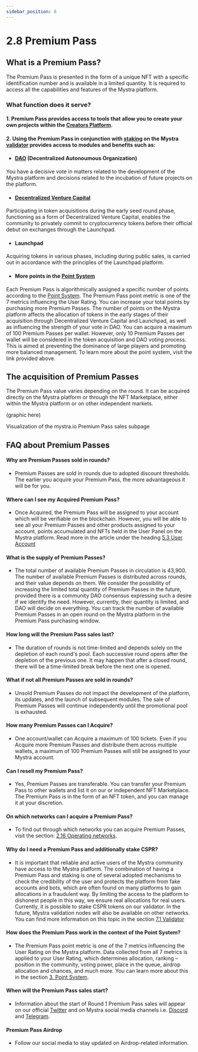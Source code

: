 ```yaml
---
sidebar_position: 8
---
```


# 2.8 Premium Pass

## What is a Premium Pass?

The Premium Pass is presented in the form of a unique NFT with a specific identification number and is available in a limited quantity. It is required to access all the capabilities and features of the Mystra platform.

### What function does it serve?

#### 1. Premium Pass provides access to tools that allow you to create your own projects within the <a href="https://docs.mystra.io/docs/PRODUCTS%20AND%20SERVICES/2.1%20Creators%20platform">Creators Platform</a>.


#### 2. Using the Premium Pass in conjunction with <a href="https://docs.mystra.io/docs/PRODUCTS%20AND%20SERVICES/2.9-staking">staking</a> on the Mystra <a href="https://docs.mystra.io/docs/validator/7.1-Validator-features">validator</a> provides access to modules and benefits such as:

- #### <a href="https://docs.mystra.io/docs/PRODUCTS%20AND%20SERVICES/2.2%20DAO">DAO</a> (Decentralized Autonoumous Organization)

You have a decisive vote in matters related to the development of the Mystra platform and decisions related to the incubation of future projects on the platform.

- #### <a href="https://docs.mystra.io/docs/PRODUCTS%20AND%20SERVICES/2.3%20Venture%20Capital">Decentralized Venture Capital</a>
Participating in token acquisitions during the early seed round phase, functioning as a form of Decentralized Venture Capital, enables the community to privately commit to cryptocurrency tokens before their official debut on exchanges through the Launchpad.

- #### Launchpad
Acquiring tokens in various phases, including during public sales, is carried out in accordance with the principles of the Launchpad platform.

- #### More points in the <a href="https://docs.mystra.io/docs/point-system/3.1-Description">Point System</a>
Each Premium Pass is algorithmically assigned a specific number of points according to the <a href="https://docs.mystra.io/docs/point-system/3.1-Description">Point System</a>. The Premium Pass point metric is one of the 7 metrics influencing the User Rating. You can increase your total points by purchasing more Premium Passes. The number of points on the Mystra platform affects the allocation of tokens in the early stages of their acquisition through Decentralized Venture Capital and Launchpad, as well as influencing the strength of your vote in DAO. You can acquire a maximum of 100 Premium Passes per wallet. However, only 10 Premium Passes per wallet will be considered in the token acquisition and DAO voting process. This is aimed at preventing the dominance of large players and promoting more balanced management. To learn more about the point system, visit the link provided above.


## The acquisition of Premium Passes

The Premium Pass value varies depending on the round. It can be acquired directly on the Mystra platform or through the NFT Marketplace, either within the Mystra platform or on other independent markets.

(graphic here)

Visualization of the mystra.io Premium Pass sales subpage

## FAQ about Premium Passes


#### Why are Premium Passes sold in rounds?

- Premium Passes are sold in rounds due to adopted discount thresholds. The earlier you acquire your Premium Pass, the more advantageous it will be for you.

#### Where can I see my Acquired Premium Pass?

- Once Acquired, the Premium Pass will be assigned to your account which will be verifiable on the blockchain. However, you will be able to see all your Premium Passes and other products assigned to your account, points accumulated and NFTs held in the User Panel on the Mystra platform. Read more in the article under the heading <a href="https://docs.mystra.io/docs/PLATFORM/5.3-User-account">5.3 User Account</a>

#### What is the supply of Premium Passes?

- The total number of available Premium Passes in circulation is 43,900. The number of available Premium Passes is distributed across rounds, and their value depends on them. We consider the possibility of increasing the limited total quantity of Premium Passes in the future, provided there is a community DAO consensus expressing such a desire if we identify the need. However, currently, their quantity is limited, and DAO will decide on everything. You can track the number of available Premium Passes in an open round on the Mystra platform in the Premium Pass purchasing window.

#### How long will the Premium Pass sales last?

- The duration of rounds is not time-limited and depends solely on the depletion of each round's pool. Each successive round opens after the depletion of the previous one. It may happen that after a closed round, there will be a time-limited break before the next one is opened.


#### What if not all Premium Passes are sold in rounds?

- Unsold Premium Passes do not impact the development of the platform, its updates, and the launch of subsequent modules. The sale of Premium Passes will continue independently until the promotional pool is exhausted.

#### How many Premium Passes can I Acquire?

- One account/wallet can Acquire a maximum of 100 tickets. Even if you Acquire more Premium Passes and distribute them across multiple wallets, a maximum of 100 Premium Passes will still be assigned to your Mystra account.

#### Can I resell my Premium Pass?

- Yes, Premium Passes are transferable. You can transfer your Premium Pass to other wallets and list it on our or independent NFT Marketplace. The Premium Pass is in the form of an NFT token, and you can manage it at your discretion.

#### On which networks can I acquire a Premium Pass?

- To find out through which networks you can acquire Premium Passes, visit the section: <a href="https://docs.mystra.io/docs/PRODUCTS%20AND%20SERVICES/2.11-networks-and-payments">2.16 Operating networks</a>.

#### Why do I need a Premium Pass and additionally stake CSPR?

- It is important that reliable and active users of the Mystra community have access to the Mystra platform. The combination of having a Premium Pass and staking is one of several adopted mechanisms to check the credibility of the user and protects the platform from fake accounts and bots, which are often found on many platforms to gain allocations in a fraudulent way. By limiting the access to the platform to dishonest people in this way, we ensure real allocations for real users. Currently, it is possible to stake CSPR tokens on our validator. In the future, Mystra validation nodes will also be available on other networks. You can find more information on this topic in the section <a href="https://docs.mystra.io/docs/validator/7.1-Validator-features">7.1 Validator</a>

#### How does the Premium Pass work in the context of the Point System?

- The Premium Pass point metric is one of the 7 metrics influencing the User Rating on the Mystra platform. Data collected from all 7 metrics is applied to your User Rating, which determines allocation, ranking – position in the community, voting power, place in the queue, airdrop allocation and chances, and much more. You can learn more about this in the section <a href="https://docs.mystra.io/docs/point-system/3.1-Description">3. Point System</a>. 


#### When will the Premium Pass sales start?

- Information about the start of Round 1 Premium Pass sales will appear on our official <a href="https://twitter.com/mystraofficial">Twitter</a> and on Mystra social media channels i.e. <a href="https://discord.gg/sZQVdRCyqx">Discord</a> and <a href="https://t.me/mystraofficial">Telegram</a>.


#### Premium Pass Airdrop

- Follow our social media to stay updated on Airdrop-related information.
